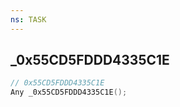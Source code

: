 ```yaml
---
ns: TASK
---
```

## _0x55CD5FDDD4335C1E

```c
// 0x55CD5FDDD4335C1E
Any _0x55CD5FDDD4335C1E();
```

